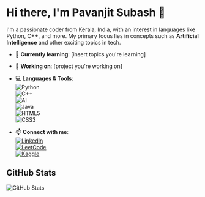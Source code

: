 # Hi there, I'm Pavanjit Subash 👋
I'm a passionate coder from Kerala, India, with an interest in languages like Python, C++, and more. My primary focus lies in concepts such as **Artificial Intelligence** and other exciting topics in tech.

- 🌱 **Currently learning**: [insert topics you're learning]
- 🔭 **Working on**: [project you're working on]
- 💻 **Languages & Tools**:  
  ![Python](https://img.shields.io/badge/Python-3776AB?style=flat&logo=python&logoColor=white)  
  ![C++](https://img.shields.io/badge/C%2B%2B-00599C?style=flat&logo=c%2B%2B&logoColor=white)  
  ![AI](https://img.shields.io/badge/AI-00C8A1?style=flat&logo=ai&logoColor=white)  
  ![Java](https://img.shields.io/badge/Java-007396?style=flat&logo=java&logoColor=white)  
  ![HTML5](https://img.shields.io/badge/HTML5-E34F26?style=flat&logo=html5&logoColor=white)  
  ![CSS3](https://img.shields.io/badge/CSS3-1572B6?style=flat&logo=css3&logoColor=white)

- 📫 **Connect with me**:  
  [![LinkedIn](https://img.shields.io/badge/LinkedIn-0A66C2?style=flat&logo=linkedin&logoColor=white)](www.linkedin.com/in/pavanjit-subash-b622b3327)  
  [![LeetCode](https://img.shields.io/badge/LeetCode-FFA116?style=flat&logo=leetcode&logoColor=white)](https://leetcode.com/u/Pavanjit_Subash/)  
  [![Kaggle](https://img.shields.io/badge/Kaggle-20BEFF?style=flat&logo=kaggle&logoColor=white)](https://www.kaggle.com/pavanjitsubash)

## GitHub Stats
![GitHub Stats](https://github-readme-stats.vercel.app/api?username=pavanjit-subash&show_icons=true&hide_title=true&count_private=true&hide=prs)
